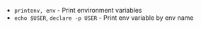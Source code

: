* `printenv, env` - Print environment variables
* `echo $USER`, `declare -p USER` - Print env variable by env name
